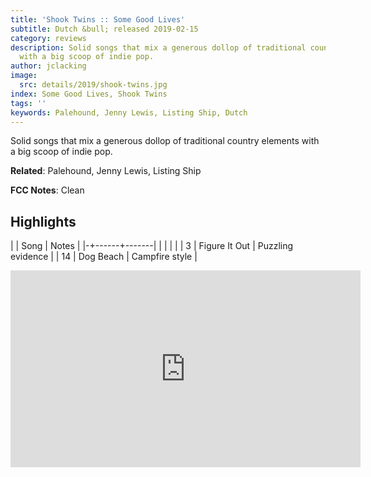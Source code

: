 ```yaml
---
title: 'Shook Twins :: Some Good Lives'
subtitle: Dutch &bull; released 2019-02-15
category: reviews
description: Solid songs that mix a generous dollop of traditional country elements
  with a big scoop of indie pop.
author: jclacking
image:
  src: details/2019/shook-twins.jpg
index: Some Good Lives, Shook Twins
tags: ''
keywords: Palehound, Jenny Lewis, Listing Ship, Dutch
---
```

Solid songs that mix a generous dollop of traditional country elements with a big scoop of indie pop.<!--more-->

**Related**: Palehound, Jenny Lewis, Listing Ship

**FCC Notes**: Clean

## Highlights

| | Song | Notes |
|-+------+-------|
|  |  |  |
| 3 | Figure It Out | Puzzling evidence |
| 14 | Dog Beach | Campfire style |

<div class="tlo-detail-video"><iframe width="560" height="315" src="https://www.youtube.com/embed/9wk0BAIAUuk" frameborder="0" allow="autoplay; encrypted-media" allowfullscreen></iframe></div>

